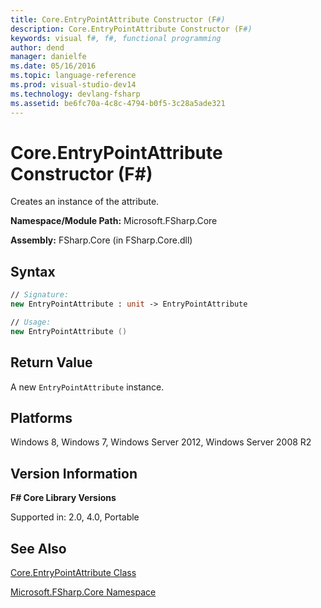 ```yaml
---
title: Core.EntryPointAttribute Constructor (F#)
description: Core.EntryPointAttribute Constructor (F#)
keywords: visual f#, f#, functional programming
author: dend
manager: danielfe
ms.date: 05/16/2016
ms.topic: language-reference
ms.prod: visual-studio-dev14
ms.technology: devlang-fsharp
ms.assetid: be6fc70a-4c8c-4794-b0f5-3c28a5ade321 
---
```


# Core.EntryPointAttribute Constructor (F#)

Creates an instance of the attribute.

**Namespace/Module Path:** Microsoft.FSharp.Core

**Assembly:** FSharp.Core (in FSharp.Core.dll)


## Syntax

```fsharp
// Signature:
new EntryPointAttribute : unit -> EntryPointAttribute

// Usage:
new EntryPointAttribute ()
```

## Return Value

A new `EntryPointAttribute` instance.

## Platforms
Windows 8, Windows 7, Windows Server 2012, Windows Server 2008 R2


## Version Information
**F# Core Library Versions**

Supported in: 2.0, 4.0, Portable

## See Also
[Core.EntryPointAttribute Class](Core.EntryPointAttribute-Class-%5BFSharp%5D.md)

[Microsoft.FSharp.Core Namespace](Microsoft.FSharp.Core-Namespace-%5BFSharp%5D.md)